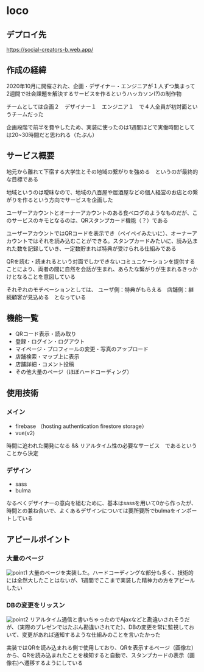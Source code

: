 # loco

## デプロイ先
https://social-creators-b.web.app/

## 作成の経緯
2020年10月に開催された、企画・デザイナー・エンジニアが１人ずつ集まって2週間で社会課題を解決するサービスを作るというハッカソン(?)の制作物

チームとしては企画２　デザイナー１　エンジニア１　で４人全員が初対面というチームだった

企画段階で前半を費やしたため、実装に使ったのは1週間ほどで実働時間としては20~30時間だと思われる（たぶん）

## サービス概要
地元から離れて下宿する大学生とその地域の繋がりを強める　というのが最終的な目標である

地域というのは曖昧なので、地域の八百屋や居酒屋などの個人経営のお店との繋がりを作るという方向でサービスを企画した

ユーザーアカウントとオーナーアカウントのある食べログのようなものだが、このサービスのキモとなるのは、QRスタンプカード機能（？）である

ユーザーアカウントではQRコードを表示でき（ペイペイみたいに）、オーナーアカウントではそれを読み込むことができる。スタンプカードみたいに、読み込まれた数を記録していき、一定数貯まれば特典が受けられる仕組みである

QRを読む・読まれるという対面でしかできないコミュニケーションを提供することにより、両者の間に自然を会話が生まれ、あらたな繋がりが生まれるきっかけとなることを意図している

それぞれのモチベーションとしては、
ユーザ側：特典がもらえる　店舗側：継続顧客が見込める　となっている

## 機能一覧
- QRコード表示・読み取り
- 登録・ログイン・ログアウト
- マイページ・プロフィールの変更・写真のアップロード
- 店舗検索・マップ上に表示
- 店舗詳細・コメント投稿
- その他大量のページ（ほぼハードコーディング）

## 使用技術

### メイン

- firebase （hosting authentication firestore storage）
- vue(v2)

時間に追われた開発になる && リアルタイム性の必要なサービス　であるということから決定

### デザイン

- sass
- bulma

なるべくデザイナーの意向を組むために、基本はsassを用いて0から作ったが、
時間との兼ね合いで、よくあるデザインについては要所要所でbulmaをインポートしている



## アピールポイント

### 大量のページ
![point1](https://i.imgur.com/M9LSpfp.png)
大量のページを実装した。ハードコーディングな部分も多く、技術的には全然大したことはないが、1週間でここまで実装した精神力の方をアピールしたい

### DBの変更をリッスン
![point2](https://i.imgur.com/6pDpJhn.png)
リアルタイム通信と書いちゃったのでAjaxなどと勘違いされそうだが、（実際のプレゼンではたぶん勘違いされてた）、DBの変更を常に監視しておいて、変更があれば通知するような仕組みのことを言いたかった

実装ではQRを読み込まれる側で使用しており、QRを表示するページ（画像左）から、QRを読み込まれたことを検知すると自動で、スタンプカードの表示（画像右)へ遷移するようにしている
